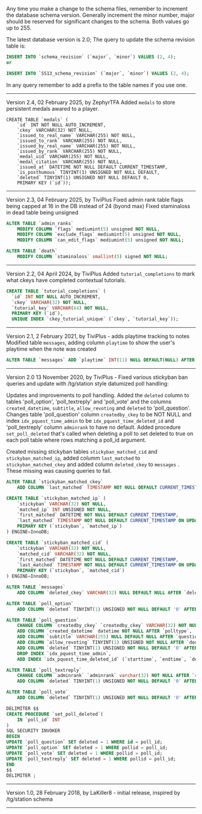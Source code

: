 Any time you make a change to the schema files, remember to increment the database schema version. Generally increment the minor number, major should be reserved for significant changes to the schema. Both values go up to 255.

The latest database version is 2.0; The query to update the schema revision table is:

```sql
INSERT INTO `schema_revision` (`major`, `minor`) VALUES (2, 4);
or
```
```sql
INSERT INTO `SS13_schema_revision` (`major`, `minor`) VALUES (2, 4);
```
In any query remember to add a prefix to the table names if you use one.

----------------------------------------------------
Version 2.4, 02 February 2025, by ZephyrTFA
Added `medals` to store persistent medals awared to a player.

```
CREATE TABLE `medals` (
	`id` INT NOT NULL AUTO_INCREMENT,
	`ckey` VARCHAR(32) NOT NULL,
	`issued_to_real_name` VARCHAR(255) NOT NULL,
	`issued_to_rank` VARCHAR(255) NOT NULL,
	`issued_by_real_name` VARCHAR(255) NOT NULL,
	`issued_by_rank` VARCHAR(255) NOT NULL,
	`medal_uid` VARCHAR(255) NOT NULL,
	`medal_citation` VARCHAR(255) NOT NULL,
	`issued_at` DATETIME NOT NULL DEFAULT CURRENT_TIMESTAMP,
	`is_posthumous` TINYINT(1) UNSIGNED NOT NULL DEFAULT,
	`deleted` TINYINT(1) UNSIGNED NOT NULL DEFAULT 0,
	PRIMARY KEY (`id`));
```
----------------------------------------------------
Version 2.3, 04 February 2025, by TiviPlus
Fixed admin rank table flags being capped at 16 in the DB instead of 24 (byond max)
Fixed staminaloss in dead table being unsigned

```sql
ALTER TABLE `admin_ranks`
	MODIFY COLUMN `flags` mediumint(5) unsigned NOT NULL,
	MODIFY COLUMN `exclude_flags` mediumint(5) unsigned NOT NULL,
	MODIFY COLUMN `can_edit_flags` mediumint(5) unsigned NOT NULL;

ALTER TABLE `death`
	MODIFY COLUMN `staminaloss` smallint(5) signed NOT NULL;
```
----------------------------------------------------
Version 2.2, 04 April 2024, by TiviPlus
Added `tutorial_completions` to mark what ckeys have completed contextual tutorials.

```sql
CREATE TABLE `tutorial_completions` (
  `id` INT NOT NULL AUTO_INCREMENT,
  `ckey` VARCHAR(32) NOT NULL,
  `tutorial_key` VARCHAR(64) NOT NULL,
  PRIMARY KEY (`id`),
  UNIQUE INDEX `ckey_tutorial_unique` (`ckey`, `tutorial_key`));
```
----------------------------------------------------

Version 2.1, 2 February 2021, by TiviPlus - adds playtime tracking to notes
Modified table `messages`, adding column `playtime` to show the user's playtime when the note was created
```sql
ALTER TABLE `messages` ADD `playtime` INT(11) NULL DEFAULT(NULL) AFTER `severity`
```
----------------------------------------------------

Version 2.0 13 November 2020, by TiviPlus - Fixed various stickyban ban queries and update with /tg/station style datumized poll handling:

Updates and improvements to poll handling.
Added the `deleted` column to tables 'poll_option', 'poll_textreply' and 'poll_vote' and the columns `created_datetime`, `subtitle`, `allow_revoting` and `deleted` to 'poll_question'.
Changes table 'poll_question' column `createdby_ckey` to be NOT NULL and index `idx_pquest_time_admin` to be `idx_pquest_time_deleted_id` and 'poll_textreply' column `adminrank` to have no default.
Added procedure `set_poll_deleted` that's called when deleting a poll to set deleted to true on each poll table where rows matching a poll_id argument.

Created missing stickyban tables `stickyban_matched_cid` and `stickyban_matched_ip`, added columm `last_matched` to `stickyban_matched_ckey` and added column `deleted_ckey` to `messages` . These missing was causing queries to fail.

```sql
ALTER TABLE `stickyban_matched_ckey`
	ADD COLUMN `last_matched` TIMESTAMP NOT NULL DEFAULT CURRENT_TIMESTAMP ON UPDATE CURRENT_TIMESTAMP AFTER `first_matched`;

CREATE TABLE `stickyban_matched_ip` (
	`stickyban` VARCHAR(32) NOT NULL,
	`matched_ip` INT UNSIGNED NOT NULL,
	`first_matched` DATETIME NOT NULL DEFAULT CURRENT_TIMESTAMP,
	`last_matched` TIMESTAMP NOT NULL DEFAULT CURRENT_TIMESTAMP ON UPDATE CURRENT_TIMESTAMP,
	PRIMARY KEY (`stickyban`, `matched_ip`)
) ENGINE=InnoDB;

CREATE TABLE `stickyban_matched_cid` (
	`stickyban` VARCHAR(32) NOT NULL,
	`matched_cid` VARCHAR(32) NOT NULL,
	`first_matched` DATETIME NOT NULL DEFAULT CURRENT_TIMESTAMP,
	`last_matched` TIMESTAMP NOT NULL DEFAULT CURRENT_TIMESTAMP ON UPDATE CURRENT_TIMESTAMP,
	PRIMARY KEY (`stickyban`, `matched_cid`)
) ENGINE=InnoDB;

ALTER TABLE `messages`
	ADD COLUMN `deleted_ckey` VARCHAR(32) NULL DEFAULT NULL AFTER `deleted`;

ALTER TABLE `poll_option`
	ADD COLUMN `deleted` TINYINT(1) UNSIGNED NOT NULL DEFAULT '0' AFTER `default_percentage_calc`;

ALTER TABLE `poll_question`
	CHANGE COLUMN `createdby_ckey` `createdby_ckey` VARCHAR(32) NOT NULL AFTER `multiplechoiceoptions`,
	ADD COLUMN `created_datetime` datetime NOT NULL AFTER `polltype`,
	ADD COLUMN `subtitle` VARCHAR(255) NULL DEFAULT NULL AFTER `question`,
	ADD COLUMN `allow_revoting` TINYINT(1) UNSIGNED NOT NULL AFTER `dontshow`,
	ADD COLUMN `deleted` TINYINT(1) UNSIGNED NOT NULL DEFAULT '0' AFTER `allow_revoting`,
	DROP INDEX `idx_pquest_time_admin`,
	ADD INDEX `idx_pquest_time_deleted_id` (`starttime`, `endtime`, `deleted`, `id`);

ALTER TABLE `poll_textreply`
	CHANGE COLUMN `adminrank` `adminrank` varchar(32) NOT NULL AFTER `replytext`,
	ADD COLUMN `deleted` TINYINT(1) UNSIGNED NOT NULL DEFAULT '0' AFTER `adminrank`;

ALTER TABLE `poll_vote`
	ADD COLUMN `deleted` TINYINT(1) UNSIGNED NOT NULL DEFAULT '0' AFTER `rating`;

DELIMITER $$
CREATE PROCEDURE `set_poll_deleted`(
	IN `poll_id` INT
)
SQL SECURITY INVOKER
BEGIN
UPDATE `poll_question` SET deleted = 1 WHERE id = poll_id;
UPDATE `poll_option` SET deleted = 1 WHERE pollid = poll_id;
UPDATE `poll_vote` SET deleted = 1 WHERE pollid = poll_id;
UPDATE `poll_textreply` SET deleted = 1 WHERE pollid = poll_id;
END
$$
DELIMITER ;
```
----------------------------------------------------

Version 1.0, 28 February 2018, by LaKiller8 - initial release, inspired by /tg/station schema

-----------------------------------------------------
